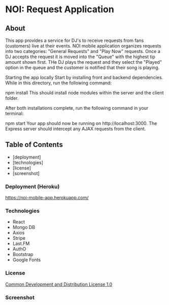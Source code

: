 # NOI: Request Application

## About 

This app provides a service for DJ's to receive requests from fans (customers) live at their events. NOI mobile application organizes requests into two categories: "General Requests" and "Play Now" requests. Once a DJ accepts the request it is moved into the "Queue" with the highest tip amount shown first. THe DJ plays the request and they select the "Played" option in the queue and the customer is notified that their song is playing.

Starting the app locally
Start by installing front and backend dependencies. While in this directory, run the following command:

npm install
This should install node modules within the server and the client folder.

After both installations complete, run the following command in your terminal:

npm start
Your app should now be running on http://localhost:3000. The Express server should intercept any AJAX requests from the client.

## Table of Contents

- [deployment]
- [technologies]
- [license]
- [screenshot]


### Deployment (Heroku)

https://noi-mobile-app.herokuapp.com/

### Technologies

- React
- Mongo DB
- Axios
- Stripe
- Last.FM
- AuthO
- Bootstrap
- Google Fonts

### License

[Common Development and Distribution License 1.0](https://opensource.org/licenses/CDDL-1.0)

### Screenshot


